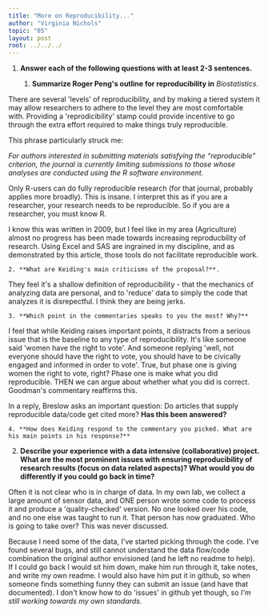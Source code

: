 ```yaml
---
title: "More on Reproducibility..."
author: "Virginia Nichols"
topic: "05"
layout: post
root: ../../../
---
```



1. **Answer each of the following questions with at least 2-3 sentences.**

    1. **Summarize Roger Peng's outline for reproducibility in** *Biostatistics*. 
    
There are several 'levels' of reproducibility, and by making a tiered system it may allow researchers to adhere to the level they are most comfortable with. Providing a 'reprodicibility' stamp could provide incentive to go through the extra effort required to make things truly reproducible. 

This phrase particularly struck me:

*For authors interested in submitting materials satisfying the “reproducible” criterion, the journal is currently limiting submissions to those whose analyses are conducted using the R software environment.*

Only R-users can do fully reproducible research (for that journal, probably applies more broadly). This is insane. I interpret this as if you are a researcher, your research needs to be reproducible. So if you are a researcher, you must know R. 

I know this was written in 2009, but I feel like in my area (Agriculture) almost no progress has been made towards increasing reproducbility of research. Using Excel and SAS are ingrained in my discipline, and as demonstrated by this article, those tools do not facilitate reproducible work. 
    
    2. **What are Keiding's main criticisms of the proposal?**.
    
They feel it's a shallow definition of reproducibility - that the mechanics of analyzing data are personal, and to 'reduce' data to simply the code that analyzes it is disrepectful. I think they are being jerks. 

    3. **Which point in the commentaries speaks to you the most? Why?**

I feel that while Keiding raises important points, it distracts from a serious issue that is the baseline to any type of reproducibility. It's like someone said 'women have the right to vote'. And someone replying 'well, not everyone should have the right to vote, you should have to be civically engaged and informed in order to vote'. True, but phase one is giving women the right to vote, right? Phase one is make what you did reproducible. THEN we can argue about whether what you did is correct. Goodman's commentary reaffirms this. 

In a reply, Breslow asks an important question: Do articles that supply reproducible data/code get cited more? **Has this been answered?**

    4. **How does Keiding respond to the commentary you picked. What are his main points in his response?**
    

    
2. **Describe your experience with a data intensive (collaborative) project. What are the most prominent issues with ensuring reproducibility of research results (focus on data related aspects)? What would you do differently if you could go back in time?**

Often it is not clear who is in charge of data. In my own lab, we collect a large amount of sensor data, and ONE person wrote some code to process it and produce a 'quality-checked' version. No one looked over his code, and no one else was taught to run it. That person has now graduated. Who is going to take over? This was never discussed. 

Because I need some of the data, I've started picking through the code. I've found several bugs, and still cannot understand the data flow/code combination the original author envisioned (and he left no readme to help). If I could go back I would sit him down, make him run through it, take notes, and write my own readme. I would also have him put it in github, so when someone finds something funny they can submit an issue (and have that documented). I don't know how to do 'issues' in github yet though, so *I'm still working towards my own standards.* 

